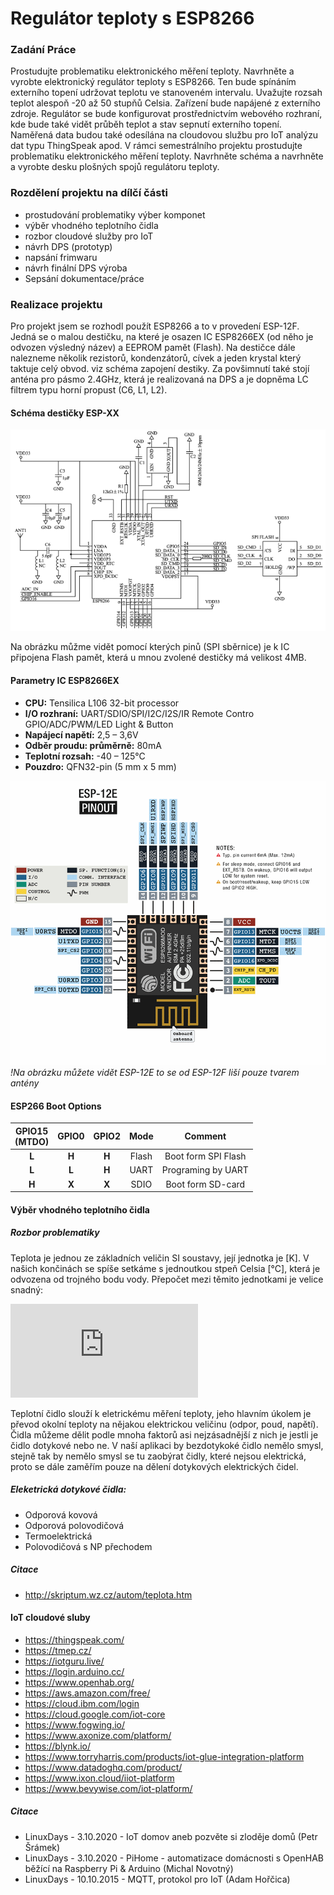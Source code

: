 # Regulátor teploty s ESP8266

### Zadání Práce
Prostudujte problematiku elektronického měření teploty. Navrhněte a vyrobte elektronický regulátor teploty s ESP8266. Ten bude spínáním externího topení udržovat teplotu ve stanoveném intervalu. Uvažujte rozsah teplot alespoň -20 až 50 stupňů Celsia. Zařízení bude napájené z externího zdroje. Regulátor se bude konfigurovat prostřednictvím webového rozhraní, kde bude také vidět průběh teplot a stav sepnutí externího topení. Naměřená data budou také odesílána na cloudovou službu pro IoT analýzu dat typu ThingSpeak apod. V rámci semestrálního projektu prostudujte problematiku elektronického měření teploty. Navrhněte schéma a navrhněte a vyrobte desku plošných spojů regulátoru teploty.

### Rozdělení projektu na dílčí části
* prostudování problematiky výber komponet
* výběr vhodného teplotního čidla
* rozbor cloudové služby pro IoT
* návrh DPS (prototyp)
* napsání frimwaru
* návrh finální DPS výroba
* Sepsání dokumentace/práce   

### Realizace projektu

Pro projekt jsem se rozhodl použít ESP8266 a to v provedení ESP-12F. Jedná se o malou destičku, na které je osazen IC ESP8266EX (od něho je odvozen výsledný název) a EEPROM pamět (Flash). Na destičce dále nalezneme několik rezistorů, kondenzátorů, cívek a jeden krystal který taktuje celý obvod. viz schéma zapojení destiky. Za povšimnutí také stojí anténa pro pásmo 2.4GHz, která je realizovaná na DPS a je dopněma LC filtrem typu horní propust (C6, L1, L2).

#### Schéma destičky ESP-XX

![ESPdeskSchema](Image/ESP8266-module-circuit-diagram.ppm)   

Na obrázku můžme vidět pomocí kterých pinů (SPI sběrnice) je k IC připojena Flash pamět, která u mnou zvolené destičky má velikost 4MB.

#### Parametry IC ESP8266EX

* **CPU:** Tensilica L106 32-bit processor
* **I/O rozhraní:** UART/SDIO/SPI/I2C/I2S/IR Remote Contro GPIO/ADC/PWM/LED Light & Button
* **Napájecí napětí:** 2,5 – 3,6V
* **Odběr proudu: průměrně:** 80mA
* **Teplotní rozsah:** -40 – 125°C
* **Pouzdro:** QFN32-pin (5 mm x 5 mm)

![ESP-12E PINOUT](Image/ESP-12E_PINOUT.png)
*!Na obrázku můžete vidět ESP-12E to se od ESP-12F liší pouze tvarem antény*

#### ESP266 Boot Options

| **GPIO15**<br>**(MTDO)** | **GPIO0** | **GPIO2** | **Mode** | **Comment** |
| :-: | :-: | :-: | :-: | :-: |
| **L** | **H** | **H** | Flash | Boot form SPI Flash |
| **L** | **L** | **H** | UART  | Programing by UART  |
| **H** | **X** | **X** | SDIO  | Boot form SD-card   |


#### Výběr vhodného teplotního čidla

##### Rozbor problematiky

Teplota je jednou ze základních veličin SI soustavy, její jednotka je [K]. V našich končinách se spíše setkáme s jednoutkou stpeň Celsia [°C], která je odvozena od trojného bodu vody. Přepočet mezi těmito jednotkami je velice snadný:

![obr](https://latex.codecogs.com/gif.latex?%5Cinline%20T_%7BC%7D%20%3D%20T_%7BK%7D%20-%20273%2C15)

Teplotní čidlo slouží k eletrickému měření teploty, jeho hlavním úkolem je převod okolní teploty na nějakou elektrickou veličinu (odpor, poud, napětí). Čidla můžeme dělit podle mnoha faktorů asi nejzásadnější z nich je jestli je čidlo dotykové nebo ne. V naší aplikaci by bezdotykoké čidlo nemělo smysl, stejně tak by nemělo smysl se tu zaobýrat čidly, které nejsou elektrická, proto se dále zaměřím pouze na dělení dotykových elektrických čidel.  

##### Eleketrická dotykové čidla:

* Odporová kovová
* Odporová polovodičová
* Termoelektrická
* Polovodičová s NP přechodem


##### Citace

* http://skriptum.wz.cz/autom/teplota.htm


#### IoT cloudové sluby

* https://thingspeak.com/
* https://tmep.cz/
* https://iotguru.live/
* https://login.arduino.cc/
* https://www.openhab.org/
* https://aws.amazon.com/free/
* https://cloud.ibm.com/login
* https://cloud.google.com/iot-core
* https://www.fogwing.io/
* https://www.axonize.com/platform/
* https://blynk.io/
* https://www.torryharris.com/products/iot-glue-integration-platform
* https://www.datadoghq.com/product/
* https://www.ixon.cloud/iiot-platform
* https://www.bevywise.com/iot-platform/



##### Citace

* LinuxDays - 3.10.2020 - IoT domov aneb pozvěte si zloděje domů (Petr Šrámek)
* LinuxDays - 3.10.2020 - PiHome - automatizace domácnosti s OpenHAB běžící na Raspberry Pi & Arduino (Michal Novotný)
* LinuxDays - 10.10.2015 - MQTT, protokol pro IoT (Adam Hořčica)

